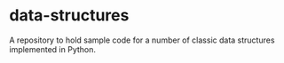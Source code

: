 # data-structures
A repository to hold sample code for a number of classic data structures implemented in Python.
